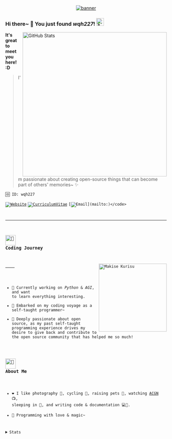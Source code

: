 <div id="banner" align="center">
    <a href="https://github.com/wqh227" target="_blank">
        <img src="https://capsule-render.vercel.app/api?type=Waving&color=gradient&animation=fadeIn&text=wqh227&desc=Coding%20with%20love%20and%20magic~&fontColor=0B1013&fontSize=60&fontAlignY=30&descSize=14&descAlign=64&descAlignY=52&height=136" alt="banner" />
    </a>
</div>

### Hi there~ 👋 You just found *wqh227*! <img src="https://fonts.gstatic.com/s/e/notoemoji/latest/1f973/512.webp" alt="🥳" width="24" height="24">

<a href="https://github.com/wqh227?tab=repositories&q=&sort=stargazers" target="_blank">
  <img src="https://github-readme-stats.vercel.app/api?username=wqh227&count_private=true&show=prs_merged&show_icons=true&bg_color=caefd7,f5bfd7,abc9e9&title_color=8d192b&text_color=862931&icon_color=b71f36&border_color=&e9d8d4&border_radius=20&rank_icon=github" alt="GitHub Stats" align="right" width="450" />
</a>

**It's great to meet you here! :D**

> I'm passionate about creating open-source things that can become part of others' memories~ ✨

```plaintext
🆔 ID: wqh227
```

<code>[![Website](https://img.shields.io/badge/-Blog-ff8000?style=for-the-badge&logo=blogger&logoColor=white&link=https://wqh227.github.io)](https://wqh227.github.io)</code>
<code>[![CurriculumVitae](https://img.shields.io/badge/-Résumé-informational?style=for-the-badge&logo=BookStack&logoColor=white&link=https://baiqilu.netlify.app)](https://wqh227.github.io)</code>
<code>[![Email](https://img.shields.io/badge/-MAil-c5221f?style=for-the-badge&logo=Gmail&logoColor=white&link=mailto:)](mailto:)</code>

---

### <img src="https://fonts.gstatic.com/s/e/notoemoji/latest/1f388/512.webp" alt="🎈" width="32" height="32"> Coding Journey

<a href="https://en.wikipedia.org/wiki/Steins;Gate" target="_blank">
    <img src="https://anime-random-peek-image-api.vercel.app?img=Kurisu%20Makise.png" alt="Makise Kurisu" align="right" height="212" />
</a>

- 🔭 Currently working on *Python* & *AGI*, and want to learn everything interesting.
- 💫 Embarked on my coding voyage as a self-taught programmer~
- 🌱 Deeply passionate about open source, as my past self-taught programming experience drives my desire to give back and contribute to the open source community that has helped me so much!

### <img src="https://fonts.gstatic.com/s/e/notoemoji/latest/1f308/512.webp" alt="🌈" width="32" height="32"> About Me

- ❤️ I like photography 📸, cycling 🚵, raising pets 🐾, watching [ACGN](https://en.wikipedia.org/wiki/ACG_(subculture)) 📺, sleeping in 🛌, and writing code & documentation 💻📝.
- 🌸 Programming with love & magic~

<details>
  <summary><kbd>Stats</kbd></summary>
  <a href="https://github.com/wqh227?tab=repositories" target="_blank">
    <img src="https://github-profile-summary-cards.vercel.app/api/cards/productive-time?username=wqh227&utcOffset=8&theme=nord_bright" alt="Commits Time Stats">
  </a>

</details>
